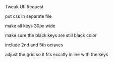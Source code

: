 <div class="tag-center">
    <span class="tag improve">Tweak UI: Request</span>
</div>

put css in separate file

make all keys 30px wide

make sure the black keys are still black color

include 2nd and 5th octaves

adjust the grid so it fits excatly inline with the keys